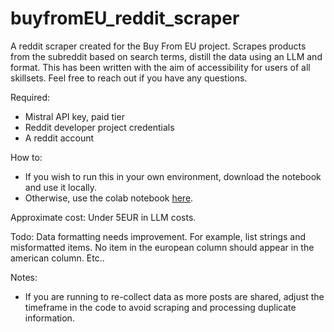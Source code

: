 # buyfromEU_reddit_scraper
A reddit scraper created for the Buy From EU project. 
Scrapes products from the subreddit based on search terms, distill the data using an LLM and format.
This has been written with the aim of accessibility for users of all skillsets. Feel free to reach out if you have any questions.

Required:

- Mistral API key, paid tier
- Reddit developer project credentials
- A reddit account

How to:

- If you wish to run this in your own environment, download the notebook and use it locally.
- Otherwise, use the colab notebook [here]([https://colab.research.google.com/drive/1PFoK4InWpeM63f-yQ3isTfI5fr5Mta1q?usp=sharing](https://colab.research.google.com/drive/1qQVW56dyJl7Ijx8bv7T8gRCa8MPp5cBC?usp=sharing)).

Approximate cost: Under 5EUR in LLM costs.

Todo: Data formatting needs improvement. For example, list strings and misformatted items. No item in the european column should appear in the american column. Etc..

Notes:
- If you are running to re-collect data as more posts are shared, adjust the timeframe in the code to avoid scraping and processing duplicate information.

